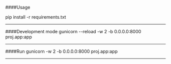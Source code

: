 ####Usage

pip install -r requirements.txt

---

####Development mode
gunicorn --reload -w 2 -b 0.0.0.0:8000 proj.app:app

---

####Run
gunicorn -w 2 -b 0.0.0.0:8000 proj.app:app

---

